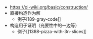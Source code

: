 - https://oi-wiki.org/basic/construction/
- 直接构造作为解
  - 例子[[89-gray-code]]
- 构造用于证明（充要性中的一边等）
  - 例子[[1388-pizza-with-3n-slices]]